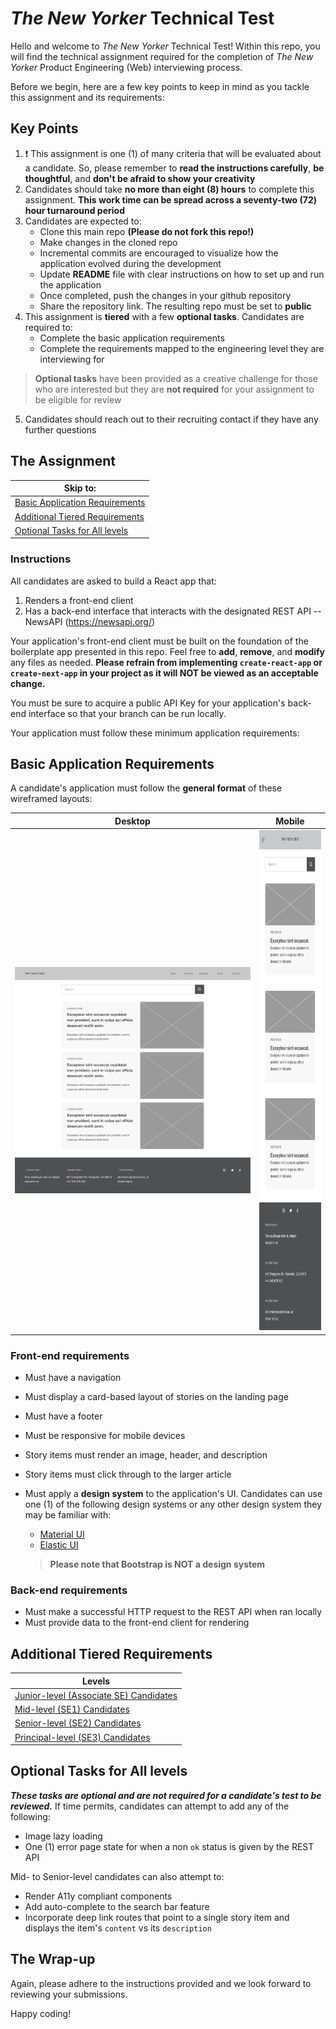 # _The New Yorker_ Technical Test

Hello and welcome to _The New Yorker_ Technical Test! Within this repo, you will find the technical assignment required for the completion of _The New Yorker_ Product Engineering (Web) interviewing process.

Before we begin, here are a few key points to keep in mind as you tackle this assignment and its requirements:
## Key Points
1. :heavy_exclamation_mark: This assignment is one (1) of many criteria that will be evaluated about a candidate. So, please remember to **read the instructions carefully**, **be thoughtful**, and **don't be afraid to show your creativity**
2. Candidates should take **no more than eight (8) hours** to complete this assignment. **This work time can be spread across a seventy-two (72) hour turnaround period**
3.  Candidates are expected to:
    * Clone this main repo **(Please do not fork this repo!)**
    * Make changes in the cloned repo
    * Incremental commits are encouraged to visualize how the application evolved during the development
    * Update **README** file with clear instructions on how to set up and run the application
    * Once completed, push the changes in your github repository
    * Share the repository link. The resulting repo must be set to **public**
4. This assignment is **tiered** with a few **optional tasks**. Candidates are required to:
    * Complete the basic application requirements
    * Complete the requirements mapped to the engineering level they are interviewing for

  > **Optional tasks** have been provided as a creative challenge for those who are interested but they are **not required** for your assignment to be eligible for review

5. Candidates should reach out to their recruiting contact if they have any further questions

## The Assignment

| Skip to: |
| --- |
| [Basic Application Requirements](#basic-application-requirements) |
| [Additional Tiered Requirements](#additional-tiered-requirements) |
| [Optional Tasks for All levels](#optional-tasks-for-all-levels) |

### Instructions

All candidates are asked to build a React app that:
1. Renders a front-end client
2. Has a back-end interface that interacts with the designated REST API -- NewsAPI (https://newsapi.org/)

Your application's front-end client must be built on the foundation of the boilerplate app presented in this repo. Feel free to **add**, **remove**, and **modify** any files as needed. **Please refrain from implementing `create-react-app` or `create-next-app` in your project as it will NOT be viewed as an acceptable change.**

You must be sure to acquire a public API Key for your application's back-end interface so that your branch can be run locally.

Your application must follow these minimum application requirements:

## Basic Application Requirements

A candidate's application must follow the **general format** of these wireframed layouts:

| Desktop | Mobile |
| ------- | :----: |
| <img src="docs/wireframes/tny-tech-test_desktop-wireframe.png" width="800" height="auto" alt="" /> | <img src="docs/wireframes/tny-tech-test_mobile-wireframe.png" width="auto" height="800" alt="" /> |

### Front-end requirements
* Must have a navigation
* Must display a card-based layout of stories on the landing page
* Must have a footer
* Must be responsive for mobile devices
* Story items must render an image, header, and description
* Story items must click through to the larger article
* Must apply a **design system** to the application's UI. Candidates can use one (1) of the following design systems or any other design system they may be familiar with:
  * [Material UI](https://mineral-ui.netlify.app/)
  * [Elastic UI](https://elastic.github.io/eui/#/)

  > **Please note that Bootstrap is NOT a design system**

### Back-end requirements
* Must make a successful HTTP request to the REST API when ran locally
* Must provide data to the front-end client for rendering

## Additional Tiered Requirements
| Levels |
| --- |
| [Junior-level (Associate SE) Candidates](docs/junior-level.md) |
| [Mid-level (SE1) Candidates](docs/mid-level.md) |
| [Senior-level (SE2) Candidates](docs/senior-level.md) |
| [Principal-level (SE3) Candidates](docs/principal-level.md) |
## Optional Tasks for All levels

**_These tasks are optional and are not required for a candidate's test to be reviewed._** If time permits, candidates can attempt to add any of the following:
* Image lazy loading
* One (1) error page state for when a non `ok` status is given by the REST API

Mid- to Senior-level candidates can also attempt to:
* Render A11y compliant components
* Add auto-complete to the search bar feature
* Incorporate deep link routes that point to a single story item and displays the item's `content` vs its `description`

## The Wrap-up

Again, please adhere to the instructions provided and we look forward to reviewing your submissions.

Happy coding!

